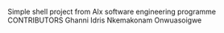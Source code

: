 Simple shell project from Alx software engineering programme
CONTRIBUTORS
Ghanni Idris
Nkemakonam Onwuasoigwe
